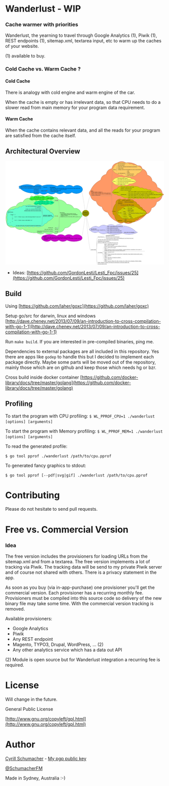 # Wanderlust - WIP

### Cache warmer with priorities

Wanderlust, the yearning to travel through Google Analytics (1), Piwik (1), 
REST endpoints (1), sitemap.xml, textarea input, etc to warm up the caches of your website.

(1) available to buy.

### Cold Cache vs. Warm Cache ?

#### Cold Cache

There is analogy with cold engine and warm engine of the car. 

When the cache is empty or has irrelevant data, 
so that CPU needs to do a slower read from main memory 
for your program data requirement.

#### Warm Cache

When the cache contains relevant data, 
and all the reads for your program are satisfied from the cache itself.

## Architectural Overview

![mindmap](https://raw.githubusercontent.com/SchumacherFM/wanderlust/master/mindmap/wanderlust.png)

- Ideas: [https://github.com/GordonLesti/Lesti_Fpc/issues/25](https://github.com/GordonLesti/Lesti_Fpc/issues/25)

## Build

Using [https://github.com/laher/goxc](https://github.com/laher/goxc)

Setup go/src for darwin, linux and windows [http://dave.cheney.net/2013/07/09/an-introduction-to-cross-compilation-with-go-1-1](http://dave.cheney.net/2013/07/09/an-introduction-to-cross-compilation-with-go-1-1)

Run `make build`. If you are interested in pre-compiled binaries, ping me.

Dependencies to external packages are all included in this repository. 
Yes there are apps like `godep` to handle this but I decided 
to implement each package directly. Maybe some parts will be moved out of the 
repository, mainly those which are on github and keep those which needs hg or bzr.

Cross build inside docker container [https://github.com/docker-library/docs/tree/master/golang](https://github.com/docker-library/docs/tree/master/golang)

## Profiling

To start the program with CPU profiling: `$ WL_PPROF_CPU=1 ./wanderlust [options] [arguments]`

To start the program with Memory profiling: `$ WL_PPROF_MEM=1 ./wanderlust [options] [arguments]`

To read the generated profile:

```
$ go tool pprof ./wanderlust /path/to/cpu.pprof
```

To generated fancy graphics to stdout:

```
$ go tool pprof [--pdf|svg|gif] ./wanderlust /path/to/cpu.pprof
```

# Contributing

Please do not hesitate to send pull requests.

# Free vs. Commercial Version

### Idea

The free version includes the provisioners for loading URLs from the sitemap.xml and from a textarea.
The free version implements a lot of tracking via Piwik. The tracking data will be send to my
private Piwik server and of course not shared with others. There is a privacy statement in the app.

As soon as you buy (via in-app-purchase) one provisioner you'll get the commercial version. 
Each provisioner has a recurring monthly fee. Provisioners must be compiled into this source code so delivery 
of the new binary file may take some time. With the commercial version tracking is removed.

Available provisioners:

- Google Analytics
- Piwik
- Any REST endpoint
- Magento, TYPO3, Drupal, WordPress, ... (2)
- Any other analytics service which has a data out API

(2) Module is open source but for Wanderlust integration a recurring fee is required.

# License

Will change in the future.

General Public License

[http://www.gnu.org/copyleft/gpl.html](http://www.gnu.org/copyleft/gpl.html)

# Author

[Cyrill Schumacher](https://github.com/SchumacherFM) - [My pgp public key](http://www.schumacher.fm/cyrill.asc)

[@SchumacherFM](https://twitter.com/SchumacherFM)

Made in Sydney, Australia :-)


